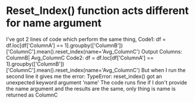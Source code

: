 
# Reset_Index() function acts different for name argument

I've got 2 lines of code which perform the same thing,
Code1:
df = df.loc[df['ColumnA'] == 1].groupby(['ColumnB'])['ColumnC'].mean().reset_index(name='Avg_ColumnC')
Output Columns:
ColumnB| Avg_ColumnC
Code2:
df = df.loc[df['ColumnA'] == 1].groupby(['ColumnB'])['ColumnC'].mean().reset_index(name='Avg_ColumnC')
But when I run the second line it gives me the error:
TypeError: reset_index() got an unexpected keyword argument 'name'
The code runs fine if I don't provide the name argument and the results are the same, only thing is name is returned as ColumnC

        